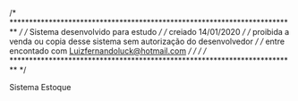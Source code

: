 /* ************************************************************************* */
/*                Sistema desenvolvido para estudo                           */
/*                      creiado 14/01/2020                                   */
/* proibida a venda ou copia desse sistema sem autorização do desenvolvedor  */
/*             entre encontado com Luizfernandoluck@hotmail.com              */
/*                                                                           */
/* ************************************************************************* */


Sistema Estoque
